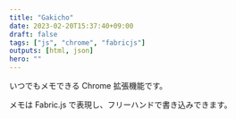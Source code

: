 ```yaml
---
title: "Gakicho"
date: 2023-02-20T15:37:40+09:00
draft: false
tags: ["js", "chrome", "fabricjs"]
outputs: [html, json]
hero: ""
---
```


いつでもメモできる Chrome 拡張機能です。

メモは Fabric.js で表現し、フリーハンドで書き込みできます。
